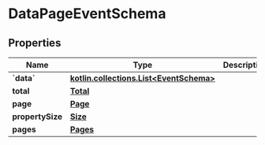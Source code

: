 
# DataPageEventSchema

## Properties
Name | Type | Description | Notes
------------ | ------------- | ------------- | -------------
**&#x60;data&#x60;** | [**kotlin.collections.List&lt;EventSchema&gt;**](EventSchema.md) |  | 
**total** | [**Total**](Total.md) |  | 
**page** | [**Page**](Page.md) |  | 
**propertySize** | [**Size**](Size.md) |  | 
**pages** | [**Pages**](Pages.md) |  |  [optional]



